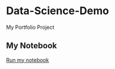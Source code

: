 # Data-Science-Demo
My Portfolio Project

## My Notebook
[Run my notebook](https://github.com/Nii-nla/Data-Science-Demo/blob/main/test.ipynb)
